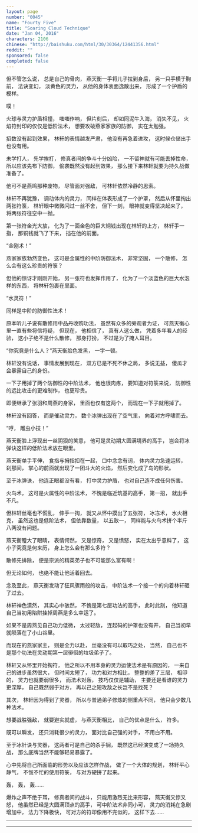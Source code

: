 ```yaml
---
layout: page
number: "0045"
name: "Fourty Five"
title: "Soaring Cloud Technique"
date: "Jan 04, 2016"
characters: 2106
chinese: "http://baishuku.com/html/30/30364/12441356.html"
reddit: ""
sponsored: false
completed: false
---
```


但不管怎么说，
总是自己的骨肉，
燕天衡一手将儿子拉到身后，
另一只手横于胸前，
法诀变幻，
淡黄色的灵力，
从他的身体表面逸散出来，
形成了一个护盾的模样。

噗！

火球与灵力护盾相撞，
嗤嗤作响，
但片刻后，
却如同泥牛入海，
消失不见，
火焰符封印的仅仅是低阶法术，
想要攻破燕家家族的防御，
实在太勉强。

招数没有起到效果，
林轩的表情越发严肃，
他没有再急着进攻，
这时候仓储出手也没有用。

未学打人，
先学挨打，
修真者间的争斗十分凶险，
一不留神就有可能丢掉性命，
所以应该先布下防御，
偷袭既然没有起到效果，
那么接下来林轩就要为持久战做准备了。

他可不是燕鸣那种废物，
尽管面对强敌，
可林轩依然冷静的思索。

林轩不再犹豫，
调动体内的灵力，
同样在体表形成了一个护罩，
然后从怀里掏出两张符箓，
林轩眼中微微闪过一丝不舍，
但下一刻，
眼神就变得坚决起来了，
将两张符往空中一抛。

第一张符金光大放，
化为了一面金色的巨大铜钱出现在林轩的上方，
林轩手一指，
那铜钱就飞了下来，
挡在他的前面。

“金刚术！”

燕家家族勃然变色，
这可是金属性的中阶防御法术，
非常坚固，
一个散修，
怎么会有这么珍贵的符箓？

但他的惊讶才刚刚开始，
另一张符也发挥作用了，
化为了一个淡蓝色的巨大水泡样的东西，
将林轩包裹在里面。

“水灵符！”

同样是中阶的防御性法术！

原本听儿子说有散修用中品丹收购功法，
虽然有众多的旁观者为证，
可燕天衡心里一直有些将信将疑，
但现在，
他相信了，
真有人这么做，
凭着多年看人的经验，
这小子绝不是什么散修，
那身打扮，
不过是为了掩人耳目。

“你究竟是什么人？”燕天衡脸色发黑，
一字一顿。

林轩没有说话，
事情发展到现在，
双方已是不死不休之局，
多说无益，
傻瓜才会暴露自己的身份。

一下子用掉了两个防御性的中阶法术，
他也很肉疼，
要知道对符箓来说，
防御性的远比攻击的更难制作，
也更珍贵。

即便继承了张羽和周燕的身家，
里面也仅有这两个，
而现在一下子就用掉了。

林轩没有回答，
而是催动灵力，
数个冰弹出现在了空气里，
向着对方呼啸而去。

“哼，
雕虫小技！”

燕天衡脸上浮现出一丝阴狠的笑意，
他可是灵动期大圆满境界的高手，
岂会将冰弹诀这样的低阶法术放在眼里。

燕天衡单手平伸，
食指与拇指扣在一起，
口中念念有词，
体内灵力急速运转，
刹那间，
掌心的前面就出现了一团斗大的火焰，
然后变化成了鸟的形状。

至于冰弹诀，
他连正眼都没有看，
打中灵力护盾，
也对自己造不成任何伤害。

火鸟术，
这可是火属性的中阶法术，
不愧是临近筑基的高手，
第一招，
就出手不凡。

但林轩丝毫也不慌乱，
伸手一掏，
就又从怀中摸出了五张符，
冰冻术，
水火相克，
虽然这也是低阶法术，
但依靠数量，
以五敌一，
同样能与火鸟术拼个半斤八两没有问题。

燕天衡瞪大了眼睛，
表情愕然，
又是惊奇，
又是愤怒，
实在太出乎意料了，
这小子究竟是何来历，
身上怎么会有那么多符？

散修先排除，
便是宗派的精英弟子也不可能那么富有啊！

但无论如何，
也绝不能让他活着回去。

念及至此，
燕天衡发动了狂风骤雨般的攻击，
中阶法术一个接一个的向着林轩砸了过去。

林轩神色漠然，
其实心中骇然，
不愧是第七层功法的高手，
此时此刻，
他知道自己当初用陷阱挂掉周燕是多么幸运了。

如果不是周燕见自己功力低微，
太过轻敌，
连起码的护罩也没有开，
自己当初早就陨落在了小山谷里。

而现在的燕家家主，
则是全力以赴，
丝毫没有可以取巧之处，
当然，
自己也不是那个功法在灵动期第一层徘徊的垃圾弟子了。

林轩又从怀里开始掏符，
他之所以不用本身的灵力运使法术是有原因的，
一来自己的进步虽然很大，
但时间太短了，
功力和对方相比，
整整的差了三层，
相印的，
灵力也就要弱很多，
而法术对轰，
技巧仅仅是辅助，
主要还是看谁的灵力更深厚，
自己既然弱于对方，
再以己之短攻敌之长岂不是找死？

其次，
林轩因为得到了灵器，
所以与普通弟子修炼的侧重点不同，
他只会少数几种法术。

想要战胜强敌，
就要避实就虚，
与燕天衡相比，
自己的优点是什么，
符多。

既可以瞬发，
还只消耗很少的灵力，
面对比自己强的对手，
不用白不用。

至于冰针诀与灵器，
这两者可是自己的杀手锏，
既然这已经演变成了一场持久战，
那么底牌当然不能够轻易暴露了。

心中先将自己所面临的形势以及应该怎样作战，
做了一个大体的规划，
林轩平心静气，
不慌不忙的使用符箓，
与对方硬拼了起来。

轰，
轰，
轰……

爆炸之声不绝于耳，
修真者间的战斗，
只能用激烈无比来形容，
燕天衡又惊又怒，
他虽然已经是大圆满顶点的高手，
可中阶法术非同小可，
灵力的消耗在急剧增加中，
法力下降极快，
可对方的符却像用不完似的，
这样下去……

- - -
- - -
